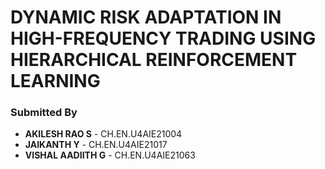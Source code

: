 # DYNAMIC RISK ADAPTATION IN HIGH-FREQUENCY TRADING USING HIERARCHICAL REINFORCEMENT LEARNING

### Submitted By  
- **AKILESH RAO S** - CH.EN.U4AIE21004  
- **JAIKANTH Y** - CH.EN.U4AIE21017  
- **VISHAL AADIITH G** - CH.EN.U4AIE21063  

